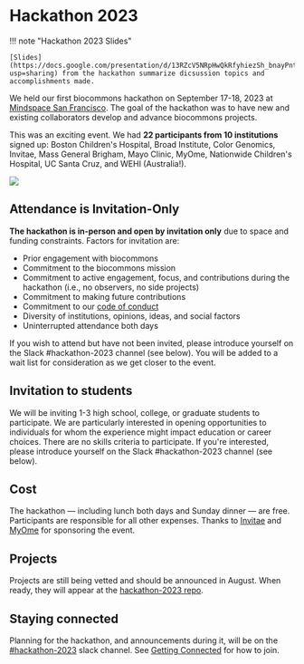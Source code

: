 # Hackathon 2023

!!! note "Hackathon 2023 Slides"

    [Slides](https://docs.google.com/presentation/d/13RZcV5NRpHwQkRfyhiezSh_bnayPntJr6IYkMDsdbzo/edit?usp=sharing) from the hackathon summarize dicsussion topics and accomplishments made.

We held our first biocommons hackathon on September 17-18, 2023 at [Mindspace San
Francisco](https://www.google.com/maps/place/Mindspace+San+Francisco/data=!4m2!3m1!19sChIJ1SY5AOOBhYARpyx2-yXz53M).
The goal of the hackathon was to have new and existing collaborators develop and advance biocommons
projects.

This was an exciting event. We had **22 participants from 10 institutions** signed up: Boston
Children's Hospital, Broad Institute, Color Genomics, Invitae, Mass General Brigham, Mayo Clinic,
MyOme, Nationwide Children's Hospital, UC Santa Cruz, and WEHI (Australia!).

![](hackathon-2023-attendees.jpg)

## Attendance is Invitation-Only

**The hackathon is in-person and open by invitation only** due to space and funding constraints. Factors for invitation are:

- Prior engagement with biocommons
- Commitment to the biocommons mission
- Commitment to active engagement, focus, and contributions during the hackathon (i.e., no observers, no side projects)
- Commitment to making future contributions
- Commitment to our [code of conduct](code-of-conduct.md)
- Diversity of institutions, opinions, ideas, and social factors
- Uninterrupted attendance both days

If you wish to attend but have not been invited, please introduce yourself on the Slack #hackathon-2023 channel (see below). You will be added to a wait list for consideration as we get closer to the event.

## Invitation to students

We will be inviting 1-3 high school, college, or graduate students to participate. We are
particularly interested in opening opportunities to individuals for whom the experience might impact
education or career choices.  There are no skills criteria to participate.  If you're interested,
please introduce yourself on the Slack #hackathon-2023 channel (see below).

## Cost

The hackathon — including lunch both days and Sunday dinner — are free.  Participants are
responsible for all other expenses.  Thanks to [Invitae](https://invitae.com/) and
[MyOme](https://myome.com/) for sponsoring the event.

## Projects

Projects are still being vetted and should be announced in August.  When ready, they will appear
at the [hackathon-2023 repo](https://github.com/biocommons/hackathon-2023).

## Staying connected

Planning for the hackathon, and announcements during it, will be on the
[#hackathon-2023](https://app.slack.com/client/TDL15ES3T/C05FPBLML1Y) slack channel.  See [Getting
Connected](../community/index.md) for how to join.
